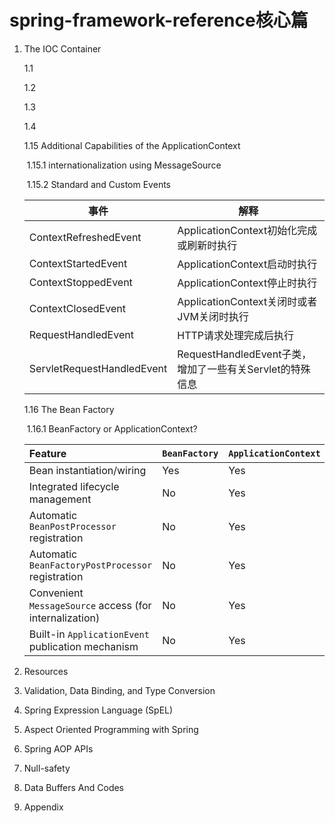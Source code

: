 # spring-framework-reference核心篇

1. The IOC Container

   1.1 

   1.2

   1.3

   1.4

   1.15 Additional Capabilities of the ApplicationContext

   ​	1.15.1 internationalization using MessageSource

   ​	1.15.2 Standard and Custom Events

   | 事件                       | 解释                                                     |
   | -------------------------- | -------------------------------------------------------- |
   | ContextRefreshedEvent      | ApplicationContext初始化完成或刷新时执行                 |
   | ContextStartedEvent        | ApplicationContext启动时执行                             |
   | ContextStoppedEvent        | ApplicationContext停止时执行                             |
   | ContextClosedEvent         | ApplicationContext关闭时或者JVM关闭时执行                |
   | RequestHandledEvent        | HTTP请求处理完成后执行                                   |
   | ServletRequestHandledEvent | RequestHandledEvent子类，增加了一些有关Servlet的特殊信息 |

   1.16 The Bean Factory

   ​	1.16.1 BeanFactory or ApplicationContext?

   | Feature                                                 | `BeanFactory` | `ApplicationContext` |
   | :------------------------------------------------------ | :------------ | :------------------- |
   | Bean instantiation/wiring                               | Yes           | Yes                  |
   | Integrated lifecycle management                         | No            | Yes                  |
   | Automatic `BeanPostProcessor` registration              | No            | Yes                  |
   | Automatic `BeanFactoryPostProcessor` registration       | No            | Yes                  |
   | Convenient `MessageSource` access (for internalization) | No            | Yes                  |
   | Built-in `ApplicationEvent` publication mechanism       | No            | Yes                  |

2. Resources

3. Validation, Data Binding, and Type Conversion

4. Spring Expression Language (SpEL)

5. Aspect Oriented Programming with Spring

6. Spring AOP APIs

7. Null-safety

8. Data Buffers And Codes

9. Appendix